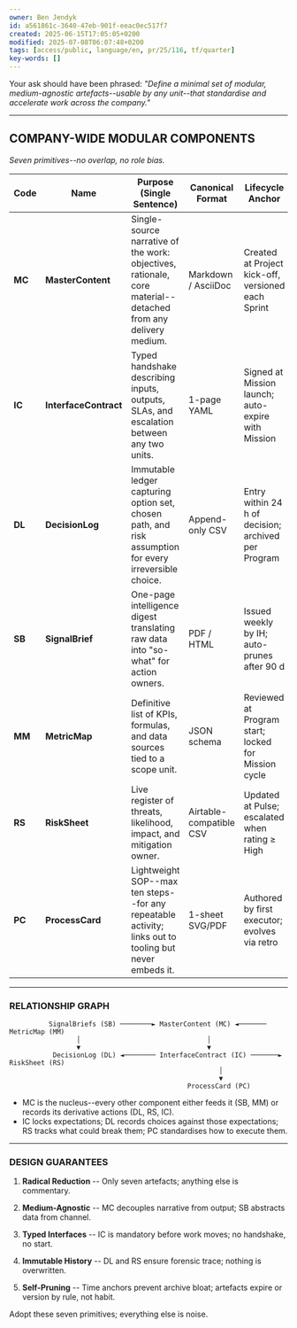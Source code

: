 ```yaml
---
owner: Ben Jendyk
id: a561861c-3640-47eb-901f-eeac0ec517f7
created: 2025-06-15T17:05:05+0200
modified: 2025-07-08T06:07:48+0200
tags: [access/public, language/en, pr/25/116, tf/quarter]
key-words: []
---
```


Your ask should have been phrased: _"Define a minimal set of modular, medium-agnostic artefacts--usable by any unit--that standardise and accelerate work across the company."_

* * *

## COMPANY-WIDE MODULAR COMPONENTS

_Seven primitives--no overlap, no role bias._

| Code | Name | Purpose (Single Sentence) | Canonical Format | Lifecycle Anchor | 
| ---- | ---- | ---- | ---- | ----  |
| **MC** | **MasterContent** | Single-source narrative of the work: objectives, rationale, core material--detached from any delivery medium. | Markdown / AsciiDoc | Created at Project kick-off, versioned each Sprint | 
| **IC** | **InterfaceContract** | Typed handshake describing inputs, outputs, SLAs, and escalation between any two units. | 1-page YAML | Signed at Mission launch; auto-expire with Mission | 
| **DL** | **DecisionLog** | Immutable ledger capturing option set, chosen path, and risk assumption for every irreversible choice. | Append-only CSV | Entry within 24 h of decision; archived per Program | 
| **SB** | **SignalBrief** | One-page intelligence digest translating raw data into "so-what" for action owners. | PDF / HTML | Issued weekly by IH; auto-prunes after 90 d | 
| **MM** | **MetricMap** | Definitive list of KPIs, formulas, and data sources tied to a scope unit. | JSON schema | Reviewed at Program start; locked for Mission cycle | 
| **RS** | **RiskSheet** | Live register of threats, likelihood, impact, and mitigation owner. | Airtable-compatible CSV | Updated at Pulse; escalated when rating ≥ High | 
| **PC** | **ProcessCard** | Lightweight SOP--max ten steps--for any repeatable activity; links out to tooling but never embeds it. | 1-sheet SVG/PDF | Authored by first executor; evolves via retro | 
* * *

### RELATIONSHIP GRAPH
    
    
              SignalBriefs (SB) ────────► MasterContent (MC) ◄─────── MetricMap (MM)
                     │                                │
                     ▼                                ▼
               DecisionLog (DL) ◄──────── InterfaceContract (IC) ───────► RiskSheet (RS)
                                                         │
                                                         ▼
                                                 ProcessCard (PC)
    

- MC is the nucleus--every other component either feeds it (SB, MM) or records its derivative actions (DL, RS, IC).
- IC locks expectations; DL records choices against those expectations; RS tracks what could break them; PC standardises how to execute them.
* * *

### DESIGN GUARANTEES

1. **Radical Reduction** -- Only seven artefacts; anything else is commentary.

2. **Medium-Agnostic** -- MC decouples narrative from output; SB abstracts data from channel.

3. **Typed Interfaces** -- IC is mandatory before work moves; no handshake, no start.

4. **Immutable History** -- DL and RS ensure forensic trace; nothing is overwritten.

5. **Self-Pruning** -- Time anchors prevent archive bloat; artefacts expire or version by rule, not habit.

Adopt these seven primitives; everything else is noise.